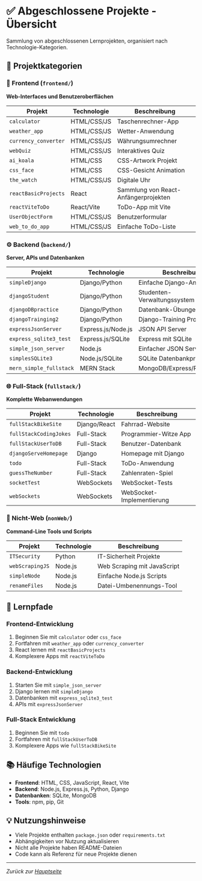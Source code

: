# ✅ Abgeschlossene Projekte - Übersicht

Sammlung von abgeschlossenen Lernprojekten, organisiert nach Technologie-Kategorien.

## 📁 Projektkategorien

### 🎨 Frontend (`frontend/`) 
**Web-Interfaces und Benutzeroberflächen**

| Projekt | Technologie | Beschreibung |
|---------|-------------|--------------|
| `calculator` | HTML/CSS/JS | Taschenrechner-App |
| `weather_app` | HTML/CSS/JS | Wetter-Anwendung |
| `currency_converter` | HTML/CSS/JS | Währungsumrechner |
| `webQuiz` | HTML/CSS/JS | Interaktives Quiz |
| `ai_koala` | HTML/CSS | CSS-Artwork Projekt |
| `css_face` | HTML/CSS | CSS-Gesicht Animation |
| `the_watch` | HTML/CSS/JS | Digitale Uhr |
| `reactBasicProjects` | React | Sammlung von React-Anfängerprojekten |
| `reactViteToDo` | React/Vite | ToDo-App mit Vite |
| `UserObjectForm` | HTML/CSS/JS | Benutzerformular |
| `web_to_do_app` | HTML/CSS/JS | Einfache ToDo-Liste |

### ⚙️ Backend (`backend/`)
**Server, APIs und Datenbanken**

| Projekt | Technologie | Beschreibung |
|---------|-------------|--------------|
| `simpleDjango` | Django/Python | Einfache Django-Anwendung |
| `djangoStudent` | Django/Python | Studenten-Verwaltungssystem |
| `djangoDBpractice` | Django/Python | Datenbank-Übungen |
| `djangoTrainging2` | Django/Python | Django-Training Projekt |
| `expressJsonServer` | Express.js/Node.js | JSON API Server |
| `express_sqlite3_test` | Express.js/SQLite | Express mit SQLite |
| `simple_json_server` | Node.js | Einfacher JSON Server |
| `simplesSQLite3` | Node.js/SQLite | SQLite Datenbankprojekt |
| `mern_simple_fullstack` | MERN Stack | MongoDB/Express/React/Node |

### 🌐 Full-Stack (`fullstack/`)
**Komplette Webanwendungen**

| Projekt | Technologie | Beschreibung |
|---------|-------------|--------------|
| `fullStackBikeSite` | Django/React | Fahrrad-Website |
| `fullStackCodingJokes` | Full-Stack | Programmier-Witze App |
| `fullStackUserToDB` | Full-Stack | Benutzer-Datenbank |
| `djangoServeHomepage` | Django | Homepage mit Django |
| `todo` | Full-Stack | ToDo-Anwendung |
| `guessTheNumber` | Full-Stack | Zahlenraten-Spiel |
| `socketTest` | WebSockets | WebSocket-Tests |
| `webSockets` | WebSockets | WebSocket-Implementierung |

### 🔧 Nicht-Web (`nonWeb/`)
**Command-Line Tools und Scripts**

| Projekt | Technologie | Beschreibung |
|---------|-------------|--------------|
| `ITSecurity` | Python | IT-Sicherheit Projekte |
| `webScrapingJS` | Node.js | Web Scraping mit JavaScript |
| `simpleNode` | Node.js | Einfache Node.js Scripts |
| `renameFiles` | Node.js | Datei-Umbenennungs-Tool |

## 🎯 Lernpfade

### Frontend-Entwicklung
1. Beginnen Sie mit `calculator` oder `css_face`
2. Fortfahren mit `weather_app` oder `currency_converter`
3. React lernen mit `reactBasicProjects`
4. Komplexere Apps mit `reactViteToDo`

### Backend-Entwicklung
1. Starten Sie mit `simple_json_server`
2. Django lernen mit `simpleDjango`
3. Datenbanken mit `express_sqlite3_test`
4. APIs mit `expressJsonServer`

### Full-Stack Entwicklung
1. Beginnen Sie mit `todo` 
2. Fortfahren mit `fullStackUserToDB`
3. Komplexere Apps wie `fullStackBikeSite`

## 📚 Häufige Technologien

- **Frontend**: HTML, CSS, JavaScript, React, Vite
- **Backend**: Node.js, Express.js, Python, Django
- **Datenbanken**: SQLite, MongoDB
- **Tools**: npm, pip, Git

## 💡 Nutzungshinweise

- Viele Projekte enthalten `package.json` oder `requirements.txt`
- Abhängigkeiten vor Nutzung aktualisieren
- Nicht alle Projekte haben README-Dateien
- Code kann als Referenz für neue Projekte dienen

---
*Zurück zur [Hauptseite](../README.md)*